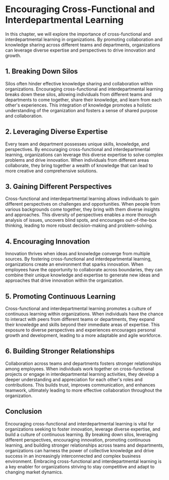 Encouraging Cross-Functional and Interdepartmental Learning
====================================================================

In this chapter, we will explore the importance of cross-functional and interdepartmental learning in organizations. By promoting collaboration and knowledge sharing across different teams and departments, organizations can leverage diverse expertise and perspectives to drive innovation and growth.

**1. Breaking Down Silos**
--------------------------

Silos often hinder effective knowledge sharing and collaboration within organizations. Encouraging cross-functional and interdepartmental learning breaks down these silos, allowing individuals from different teams and departments to come together, share their knowledge, and learn from each other's experiences. This integration of knowledge promotes a holistic understanding of the organization and fosters a sense of shared purpose and collaboration.

**2. Leveraging Diverse Expertise**
-----------------------------------

Every team and department possesses unique skills, knowledge, and perspectives. By encouraging cross-functional and interdepartmental learning, organizations can leverage this diverse expertise to solve complex problems and drive innovation. When individuals from different areas collaborate, they bring together a wealth of knowledge that can lead to more creative and comprehensive solutions.

**3. Gaining Different Perspectives**
-------------------------------------

Cross-functional and interdepartmental learning allows individuals to gain different perspectives on challenges and opportunities. When people from various backgrounds come together, they bring with them diverse insights and approaches. This diversity of perspectives enables a more thorough analysis of issues, uncovers blind spots, and encourages out-of-the-box thinking, leading to more robust decision-making and problem-solving.

**4. Encouraging Innovation**
-----------------------------

Innovation thrives when ideas and knowledge converge from multiple sources. By fostering cross-functional and interdepartmental learning, organizations create an environment that sparks innovation. When employees have the opportunity to collaborate across boundaries, they can combine their unique knowledge and expertise to generate new ideas and approaches that drive innovation within the organization.

**5. Promoting Continuous Learning**
------------------------------------

Cross-functional and interdepartmental learning promotes a culture of continuous learning within organizations. When individuals have the chance to interact with peers from different teams or departments, they expand their knowledge and skills beyond their immediate areas of expertise. This exposure to diverse perspectives and experiences encourages personal growth and development, leading to a more adaptable and agile workforce.

**6. Building Stronger Relationships**
--------------------------------------

Collaboration across teams and departments fosters stronger relationships among employees. When individuals work together on cross-functional projects or engage in interdepartmental learning activities, they develop a deeper understanding and appreciation for each other's roles and contributions. This builds trust, improves communication, and enhances teamwork, ultimately leading to more effective collaboration throughout the organization.

**Conclusion**
--------------

Encouraging cross-functional and interdepartmental learning is vital for organizations seeking to foster innovation, leverage diverse expertise, and build a culture of continuous learning. By breaking down silos, leveraging different perspectives, encouraging innovation, promoting continuous learning, and building stronger relationships across teams and departments, organizations can harness the power of collective knowledge and drive success in an increasingly interconnected and complex business environment. Embracing cross-functional and interdepartmental learning is a key enabler for organizations striving to stay competitive and adapt to changing market dynamics.
